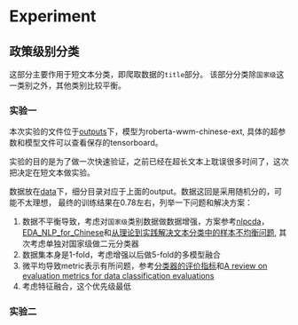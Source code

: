 # Experiment

## 政策级别分类

这部分主要作用于短文本分类，即爬取数据的`title`部分。
该部分分类除`国家级`这一类别之外，其他类别比较平衡。

### 实验一

本次实验的文件位于[outputs](outputs/2021-12-04/03-02-33)下，模型为roberta-wwm-chinese-ext, 具体的超参数和模型文件可以查看保存的tensorboard。

实验的目的是为了做一次快速验证，之前已经在超长文本上耽误很多时间了，这次把决定在短文本做实验。

数据放在[data](data)下，细分目录对应于上面的output。数据这回是采用随机分的，可能不太理想，
最终的训练结果在0.78左右，列举一下问题和解决方案：
1. 数据不平衡导致，考虑对`国家级`类别数据做数据增强，方案参考[nlpcda](https://github.com/425776024/nlpcda)，[EDA_NLP_for_Chinese](https://github.com/zhanlaoban/EDA_NLP_for_Chinese)和[从理论到实践解决文本分类中的样本不均衡问题](https://zhuanlan.zhihu.com/p/361152151), 其次考虑单独对国家级做二元分类器
2. 数据集本身是1-fold，考虑增强以后做5-fold的多模型融合
3. 微平均导致metric表示有所问题，参考[分类器的评价指标](https://zhuanlan.zhihu.com/p/268927444)和[A review on evaluation metrics for data classification evaluations](https://www.academia.edu/download/37219940/5215ijdkp01.pdf)
4. 考虑特征融合，这个优先级最低

### 实验二
